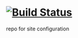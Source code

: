 [![Build Status](http://build.freifunk-troisdorf.de/buildStatus/icon?job=Gluon-test)](http://build.freifunk-troisdorf.de/job/Gluon-test)
====
repo for site configuration

